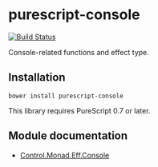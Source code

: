# purescript-console

[![Build Status](https://travis-ci.org/purescript/purescript-console.svg?branch=master)](https://travis-ci.org/purescript/purescript-console)

Console-related functions and effect type.

## Installation

```
bower install purescript-console
```

This library requires PureScript 0.7 or later.

## Module documentation

- [Control.Monad.Eff.Console](docs/Control.Monad.Eff.Console.md)
